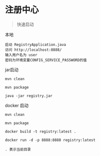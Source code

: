 # 注册中心

> 快速启动

本地

```
启动 RegistryApplication.java
访问 http://localhost:8888/
输入用户名为 user 
密码为环境变量CONFIG_SERVICE_PASSWORD的值
```

jar启动

```
mvn clean

mvn package

java -jar registry.jar
```

docker 启动

```shell
mvn clean

mvn package

docker build -t registry:latest .

docker run -d -p 8888:8888 registry:latest 

. 表示当前目录
```